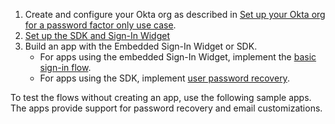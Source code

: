 1. Create and configure your Okta org as described in [Set up your Okta org for a password factor only use case](/docs/guides/oie-embedded-common-org-setup/aspnet/main/#set-up-your-okta-org-for-a-password-factor-only-use-case).
1. [Set up the SDK and Sign-In Widget](/docs/guides/oie-embedded-common-download-setup-app/aspnet/main/)
1. Build an app with the Embedded Sign-In Widget or SDK.
    * For apps using the embedded Sign-In Widget, implement the [basic sign-in flow](/docs/guides/oie-embedded-widget-use-case-basic-sign-in/aspnet/main/).
    * For apps using the SDK, implement [user password recovery](/docs/guides/oie-embedded-sdk-use-case-pwd-recovery-mfa/aspnet/main/).

To test the flows without creating an app, use the following sample apps. The apps provide support for password recovery and email customizations.
